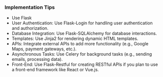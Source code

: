 

### Implementation Tips
- Use Flask
- User Authentication: Use Flask-Login for handling user authentication and authorization.
- Database Integration: Use Flask-SQLAlchemy for database interactions.
- Templates: Use Jinja2 for rendering dynamic HTML templates.
- APIs: Integrate external APIs to add more functionality (e.g., Google Maps, payment gateways, etc.).
- Asynchronous Tasks: Use Celery for background tasks (e.g., sending emails, processing data).
- Front-End: Use Flask-Restful for creating RESTful APIs if you plan to use a front-end framework like React or Vue.js.
